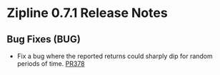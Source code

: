 # Zipline 0.7.1 Release Notes

## Bug Fixes (BUG)

* Fix a bug where the reported returns could sharply dip for random periods of time.
  [PR378](https://github.com/quantopian/zipline/pull/378)
